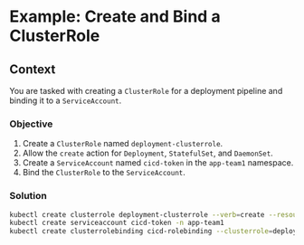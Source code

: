 # Example: Create and Bind a ClusterRole

## Context
You are tasked with creating a `ClusterRole` for a deployment pipeline and binding it to a `ServiceAccount`.

### Objective
1. Create a `ClusterRole` named `deployment-clusterrole`.
2. Allow the `create` action for `Deployment`, `StatefulSet`, and `DaemonSet`.
3. Create a `ServiceAccount` named `cicd-token` in the `app-team1` namespace.
4. Bind the `ClusterRole` to the `ServiceAccount`.

### Solution
```bash
kubectl create clusterrole deployment-clusterrole --verb=create --resource=deployments,statefulsets,daemonsets
kubectl create serviceaccount cicd-token -n app-team1
kubectl create clusterrolebinding cicd-rolebinding --clusterrole=deployment-clusterrole --serviceaccount=app-team1:cicd-token
```
